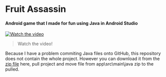 # Fruit Assassin
####  Android game that I made for fun using Java in Android Studio
[![Watch the video](https://i.gyazo.com/fb5cc8f50ee209fcaa32562988893962.png)](https://www.youtube.com/watch?v=PZk43TtAyWo)

> Watch the video!

Because I have a problem commiting Java files onto GitHub, this repository does not contain the whole project. However you can download it from the [zip file](https://github.com/jma8774/Fruit-Assassin/blob/master/Fruit-Assassin.zip) here, pull project and move file from app\src\main\java zip to the pulled.
